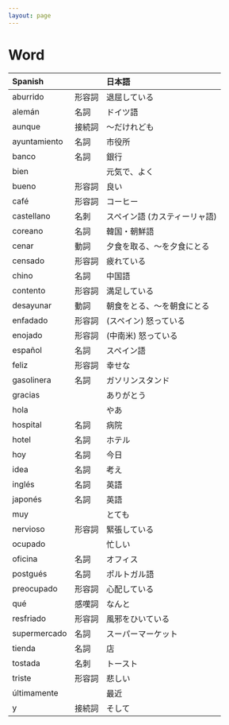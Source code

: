 ```yaml
---
layout: page
---
```


# Word

| Spanish | | 日本語 |
|:--|:--|:--|
| aburrido | 形容詞 | 退屈している |
| alemán | 名詞 | ドイツ語 |
| aunque | 接続詞 | 〜だけれども |
| ayuntamiento | 名詞 | 市役所 |
| banco | 名詞 | 銀行 |
| bien | | 元気で、よく |
| bueno | 形容詞 | 良い |
| café | 形容詞 | コーヒー |
| castellano | 名刺 | スペイン語 (カスティーリャ語) |
| coreano | 名詞 | 韓国・朝鮮語 |
| cenar | 動詞 | 夕食を取る、〜を夕食にとる |
| censado | 形容詞 | 疲れている |
| chino | 名詞 | 中国語 |
| contento | 形容詞 | 満足している |
| desayunar | 動詞 | 朝食をとる、〜を朝食にとる |
| enfadado | 形容詞 | (スペイン) 怒っている |
| enojado | 形容詞 | (中南米) 怒っている |
| español | 名詞 | スペイン語 |
| feliz | 形容詞 | 幸せな |
| gasolinera | 名詞 | ガソリンスタンド |
| gracias | | ありがとう |
| hola | | やあ |
| hospital | 名詞 | 病院 |
| hotel | 名詞 | ホテル |
| hoy | 名詞 | 今日 |
| idea | 名詞 | 考え |
| inglés | 名詞 | 英語 |
| japonés | 名詞 | 英語 |
| muy | | とても |
| nervioso | 形容詞 | 緊張している |
| ocupado | | 忙しい |
| oficina | 名詞 | オフィス |
| postgués | 名詞 | ポルトガル語 |
| preocupado | 形容詞 | 心配している |
| qué | 感嘆詞 | なんと |
| resfriado | 形容詞 | 風邪をひいている |
| supermercado | 名詞 | スーパーマーケット |
| tienda | 名詞 | 店 |
| tostada | 名刺 | トースト |
| triste | 形容詞 | 悲しい |
| últimamente | | 最近 |
| y | 接続詞 | そして |
